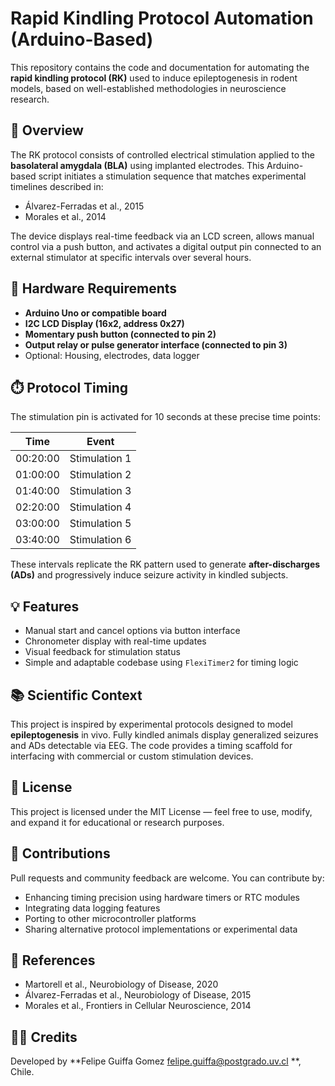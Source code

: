 # Rapid Kindling Protocol Automation (Arduino-Based)

This repository contains the code and documentation for automating the **rapid kindling protocol (RK)** used to induce epileptogenesis in rodent models, based on well-established methodologies in neuroscience research.

## 🧠 Overview

The RK protocol consists of controlled electrical stimulation applied to the **basolateral amygdala (BLA)** using implanted electrodes. This Arduino-based script initiates a stimulation sequence that matches experimental timelines described in:

- Álvarez-Ferradas et al., 2015  
- Morales et al., 2014  

The device displays real-time feedback via an LCD screen, allows manual control via a push button, and activates a digital output pin connected to an external stimulator at specific intervals over several hours.

## 🔧 Hardware Requirements

- **Arduino Uno or compatible board**  
- **I2C LCD Display (16x2, address 0x27)**  
- **Momentary push button (connected to pin 2)**  
- **Output relay or pulse generator interface (connected to pin 3)**  
- Optional: Housing, electrodes, data logger

## ⏱️ Protocol Timing

The stimulation pin is activated for 10 seconds at these precise time points:

| Time | Event             |
|------|-------------------|
| 00:20:00 | Stimulation 1 |
| 01:00:00 | Stimulation 2 |
| 01:40:00 | Stimulation 3 |
| 02:20:00 | Stimulation 4 |
| 03:00:00 | Stimulation 5 |
| 03:40:00 | Stimulation 6 |

These intervals replicate the RK pattern used to generate **after-discharges (ADs)** and progressively induce seizure activity in kindled subjects.

## 💡 Features

- Manual start and cancel options via button interface  
- Chronometer display with real-time updates  
- Visual feedback for stimulation status  
- Simple and adaptable codebase using `FlexiTimer2` for timing logic

## 📚 Scientific Context

This project is inspired by experimental protocols designed to model **epileptogenesis** in vivo. Fully kindled animals display generalized seizures and ADs detectable via EEG. The code provides a timing scaffold for interfacing with commercial or custom stimulation devices.

## 📄 License

This project is licensed under the MIT License — feel free to use, modify, and expand it for educational or research purposes.

## 🤝 Contributions

Pull requests and community feedback are welcome. You can contribute by:
- Enhancing timing precision using hardware timers or RTC modules  
- Integrating data logging features  
- Porting to other microcontroller platforms  
- Sharing alternative protocol implementations or experimental data

## 📎 References
- Martorell et al., Neurobiology of Disease, 2020
- Álvarez-Ferradas et al., Neurobiology of Disease, 2015  
- Morales et al., Frontiers in Cellular Neuroscience, 2014

## 👨‍🔬 Credits  
Developed by **Felipe Guiffa Gomez felipe.guiffa@postgrado.uv.cl **, Chile.


